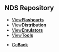 ## NDS Repository
<fourbutton>
<ul>
            <li><a href="">View<strong>Flashcarts</strong></a></li>
            <li><a href="./distributions/">View<strong>Distribution</strong></a></li>
            <li><a href="">View<strong>Emulators</strong></a></li>
            <li><a href="./tools/">View<strong>Tools</strong></a></li>
          </ul>
</fourbutton>
<onebutton>
<ul>
            <li><a href="../">Go<strong>Back</strong></a></li>
          </ul>
</onebutton>

